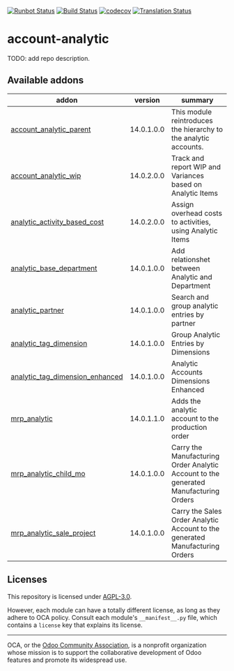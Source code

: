 [![Runbot Status](https://runbot.odoo-community.org/runbot/badge/flat/87/14.0.svg)](https://runbot.odoo-community.org/runbot/repo/github-com-oca-account-analytic-87)
[![Build Status](https://travis-ci.com/OCA/account-analytic.svg?branch=14.0)](https://travis-ci.com/OCA/account-analytic)
[![codecov](https://codecov.io/gh/OCA/account-analytic/branch/14.0/graph/badge.svg)](https://codecov.io/gh/OCA/account-analytic)
[![Translation Status](https://translation.odoo-community.org/widgets/account-analytic-14-0/-/svg-badge.svg)](https://translation.odoo-community.org/engage/account-analytic-14-0/?utm_source=widget)

<!-- /!\ do not modify above this line -->

# account-analytic

TODO: add repo description.

<!-- /!\ do not modify below this line -->

<!-- prettier-ignore-start -->

[//]: # (addons)

Available addons
----------------
addon | version | summary
--- | --- | ---
[account_analytic_parent](account_analytic_parent/) | 14.0.1.0.0 | This module reintroduces the hierarchy to the analytic accounts.
[account_analytic_wip](account_analytic_wip/) | 14.0.2.0.0 | Track and report WIP and Variances based on Analytic Items
[analytic_activity_based_cost](analytic_activity_based_cost/) | 14.0.2.0.0 | Assign overhead costs to activities, using Analytic Items
[analytic_base_department](analytic_base_department/) | 14.0.1.0.0 | Add relationshet between Analytic and Department
[analytic_partner](analytic_partner/) | 14.0.1.0.0 | Search and group analytic entries by partner
[analytic_tag_dimension](analytic_tag_dimension/) | 14.0.1.0.0 | Group Analytic Entries by Dimensions
[analytic_tag_dimension_enhanced](analytic_tag_dimension_enhanced/) | 14.0.1.0.0 | Analytic Accounts Dimensions Enhanced
[mrp_analytic](mrp_analytic/) | 14.0.1.1.0 | Adds the analytic account to the production order
[mrp_analytic_child_mo](mrp_analytic_child_mo/) | 14.0.1.0.0 | Carry the Manufacturing Order Analytic Account to the generated Manufacturing Orders
[mrp_analytic_sale_project](mrp_analytic_sale_project/) | 14.0.1.0.0 | Carry the Sales Order Analytic Account to the generated Manufacturing Orders

[//]: # (end addons)

<!-- prettier-ignore-end -->

## Licenses

This repository is licensed under [AGPL-3.0](LICENSE).

However, each module can have a totally different license, as long as they adhere to OCA
policy. Consult each module's `__manifest__.py` file, which contains a `license` key
that explains its license.

----

OCA, or the [Odoo Community Association](http://odoo-community.org/), is a nonprofit
organization whose mission is to support the collaborative development of Odoo features
and promote its widespread use.
